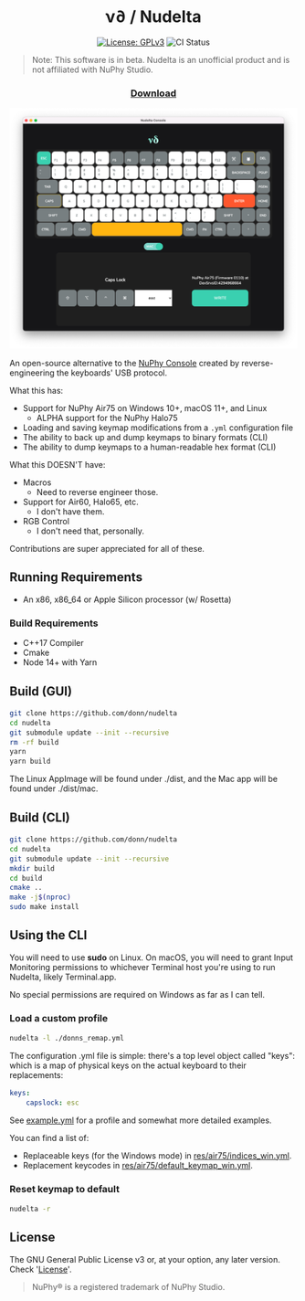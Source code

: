 <h1 align="center"> ν∂ / Nudelta </h1>
<p align="center">
    <a href="https://opensource.org/licenses/GPL-3.0"><img src="https://img.shields.io/badge/License-GPLv3-blue.svg" alt="License: GPLv3"/></a>
    <img src="https://github.com/donn/nudelta/actions/workflows/ci.yml/badge.svg?branch=main" alt="CI Status" />
</p>


> Note: This software is in beta. Nudelta is an unofficial product and is not affiliated with NuPhy Studio.



<h3 align="center">

[Download](https://github.com/donn/nudelta/releases/latest)

</h3>


![Screenshot of Nudelta Console](./res/screencap.png)

An open-source alternative to the [NuPhy Console](https://nuphy.com/pages/nuphy-console) created by reverse-engineering the keyboards' USB protocol.

What this has:
* Support for NuPhy Air75 on Windows 10+, macOS 11+, and Linux
    * ALPHA support for the NuPhy Halo75
* Loading and saving keymap modifications from a `.yml` configuration file
* The ability to back up and dump keymaps to binary formats (CLI)
* The ability to dump keymaps to a human-readable hex format (CLI)

What this DOESN'T have:
* Macros
    * Need to reverse engineer those.
* Support for Air60, Halo65, etc.
    * I don't have them.
* RGB Control
    * I don't need that, personally.

Contributions are super appreciated for all of these.


## Running Requirements
* An x86, x86_64 or Apple Silicon processor (w/ Rosetta)

### Build Requirements
* C++17 Compiler
* Cmake
* Node 14+ with Yarn

## Build (GUI)

```sh
git clone https://github.com/donn/nudelta
cd nudelta
git submodule update --init --recursive
rm -rf build
yarn
yarn build
```

The Linux AppImage will be found under ./dist, and the Mac app will be found under ./dist/mac.

## Build (CLI)
```sh
git clone https://github.com/donn/nudelta
cd nudelta
git submodule update --init --recursive
mkdir build
cd build
cmake ..
make -j$(nproc)
sudo make install
```

## Using the CLI

You will need to use **sudo** on Linux. On macOS, you will need to grant Input Monitoring permissions to whichever Terminal host you're using to run Nudelta, likely Terminal.app.

No special permissions are required on Windows as far as I can tell.

### Load a custom profile

```sh
nudelta -l ./donns_remap.yml
```

The configuration .yml file is simple: there's a top level object called "keys": which is a map of physical keys on the actual keyboard to their replacements:

```yml
keys:
    capslock: esc
```

See [example.yml](example.yml) for a profile and somewhat more detailed examples.

You can find a list of:
  * Replaceable keys (for the Windows mode) in [res/air75/indices_win.yml](res/Air75/indices_win.yml).
  * Replacement keycodes in [res/air75/default_keymap_win.yml](res/Air75/default_keymap_win.yml).

### Reset keymap to default
```sh
nudelta -r
```

## License
The GNU General Public License v3 or, at your option, any later version. Check '[License](/License)'.

> NuPhy® is a registered trademark of NuPhy Studio.
